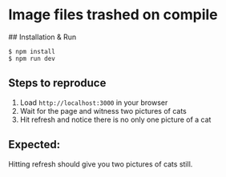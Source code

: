 # Image files trashed on compile

## Installation & Run

```
$ npm install
$ npm run dev
```

## Steps to reproduce

1. Load `http://localhost:3000` in your browser
2. Wait for the page and witness two pictures of cats
3. Hit refresh and notice there is no only one picture of a cat

## Expected:

Hitting refresh should give you two pictures of cats still.
